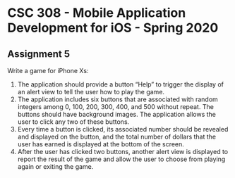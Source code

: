 # CSC 308 - Mobile Application Development for iOS - Spring 2020
## Assignment 5
Write a game for iPhone Xs:
1. The application should provide a button “Help” to trigger the display of an alert view to
tell the user how to play the game.
2. The application includes six buttons that are associated with random integers among 0,
100, 200, 300, 400, and 500 without repeat. The buttons should have background images.
The application allows the user to click any two of these buttons.
3. Every time a button is clicked, its associated number should be revealed and displayed on
the button, and the total number of dollars that the user has earned is displayed at the
bottom of the screen.
4. After the user has clicked two buttons, another alert view is displayed to report the result
of the game and allow the user to choose from playing again or exiting the game.
